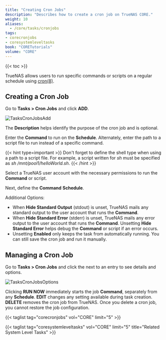```yaml
---
title: "Creating Cron Jobs"
description: "Describes how to create a cron job on TrueNAS CORE." 
weight: 10
aliases:
  - /core/tasks/cronjobs
tags:
- corecronjobs
- coresystemleveltasks
book: "CORETutorials"
volume: "CORE"
---
```


{{< toc >}}

TrueNAS allows users to run specific commands or scripts on a regular schedule using [cron(8)](https://man.openbsd.org/cron.8 "Cron Man Page").

## Creating a Cron Job

Go to **Tasks > Cron Jobs** and click **ADD**.

![TasksCronJobsAdd](/images/CORE/Tasks/TasksCronJobsAdd.png "Creating a new Cron Job")

The **Description** helps identify the purpose of the cron job and is optional.

Enter the **Command** to run on the **Schedule**.
Alternately, enter the path to a script file to run instead of a specific command.

{{< hint type=important >}}
Don't forget to define the shell type when using a path to a script file.
For example, a script written for *sh* must be specified as *sh /mnt/pool1/helloWorld.sh*.
{{< /hint >}}

Select a TrueNAS user account with the necessary permissions to run the **Command** or script.

Next, define the **Command** **Schedule**.

Additional Options:
* When **Hide Standard Output** (stdout) is unset, TrueNAS mails any standard output to the user account that runs the **Command**.
* When **Hide Standard Error** (stderr) is unset, TrueNAS mails any error output to the user account that runs the **Command**. Unsetting  **Hide Standard Error** helps debug the **Command** or script if an error occurs.
* Unsetting **Enabled** only keeps the task from automatically running. You can still save the cron job and run it manually.

## Managing a Cron Job

Go to **Tasks > Cron Jobs** and click the <i class="fa fa-chevron-right"></i> next to an entry to see details and options.

![TasksCronJobsOptions](/images/CORE/Tasks/TasksCronJobsOptions.png "Options for an existing cron job")

Clicking **RUN NOW** immediately starts the job **Command**, separately from any **Schedule**.
**EDIT** changes any setting available during task creation.
**DELETE** removes the cron job from TrueNAS. Once you delete a cron job, you cannot restore the job configuration.

{{< taglist tag="corecronjobs" vol="CORE" limit="5" >}}

{{< taglist tag="coresystemleveltasks" vol="CORE" limit="5" title="Related System Level Tasks" >}}

